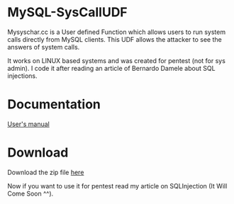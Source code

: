 # MySQL-SysCallUDF
Mysyschar.cc is a User defined Function which allows users to run system calls directly from MySQL clients. This UDF allows the attacker to see the answers of system calls. 
 
It works on LINUX based systems and was created for pentest (not for sys admin). 
I code it after reading an article of Bernardo Damele about SQL injections. 

# Documentation
[User's manual](https://github.com/AcousGit/MySQL-SysCallUDF/wiki "User's Manual")

# Download
Download the zip file [here](https://github.com/AcousGit/MySQL-SysCallUDF/archive/master.zip "Download")

Now if you want to use it for pentest read my article on SQLInjection (It Will Come Soon ^^). 
 
